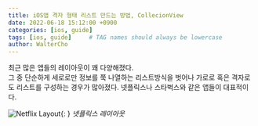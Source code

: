 ```yaml
---
title: iOS앱 격자 형태 리스트 만드는 방법, CollecionView
date: 2022-06-18 15:12:00 +0900
categories: [ios, guide]
tags: [ios, guide]     # TAG names should always be lowercase
author: WalterCho
---
```


최근 많은 앱들의 레이아웃이 꽤 다양해졌다.<br>
그 중 단순하게 세로로만 정보를 쭉 나열하는 리스트방식을 벗어나 가로로 혹은 격자로도 리스트를 구성하는 경우가 많아졌다. 넷플릭스나 스타벅스와 같은 앱들이 대표적이다.

![Netflix Layout](){: }
_넷플릭스 레이아웃_

